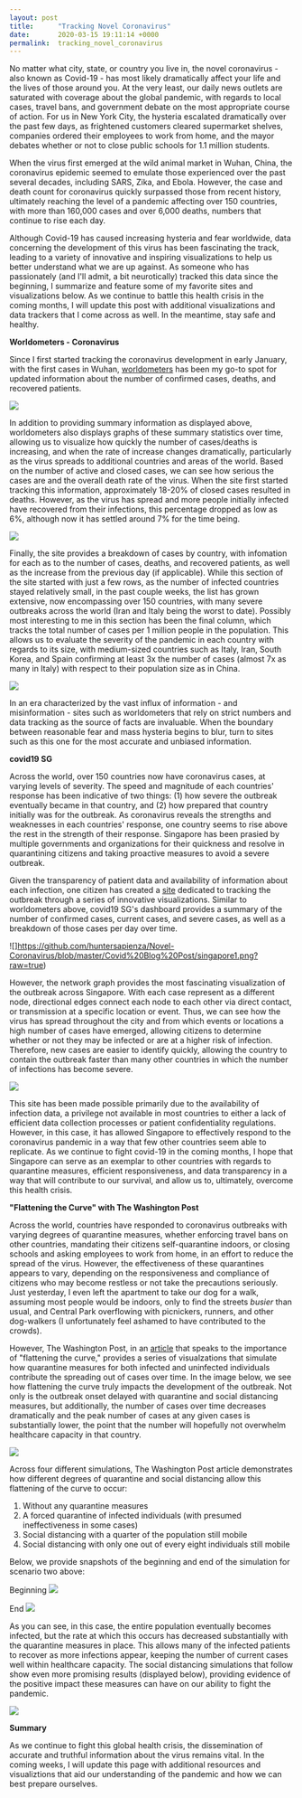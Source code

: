 ```yaml
---
layout: post
title:      "Tracking Novel Coronavirus"
date:       2020-03-15 19:11:14 +0000
permalink:  tracking_novel_coronavirus
---
```



No matter what city, state, or country you live in, the novel coronavirus - also known as Covid-19 - has most likely dramatically affect your life and the lives of those around you. At the very least, our daily news outlets are saturated with coverage about the global pandemic, with regards to local cases, travel bans, and government debate on the most appropriate course of action. For us in New York City, the hysteria escalated dramatically over the past few days, as frightened customers cleared supermarket shelves, companies ordered their employees to work from home, and the mayor debates whether or not to close public schools for 1.1 million students.

When the virus first emerged at the wild animal market in Wuhan, China, the coronavirus epidemic seemed to emulate those experienced over the past several decades, including SARS, Zika, and Ebola. However, the case and death count for coronavirus quickly surpassed those from recent history, ultimately reaching the level of a pandemic affecting over 150 countries, with more than 160,000 cases and over 6,000 deaths, numbers that continue to rise each day.

Although Covid-19 has caused increasing hysteria and fear worldwide,  data concerning the development of this virus has been fascinating the track, leading to a variety of innovative and inspiring visualizations to help us better understand what we are up against. As someone who has passionately (and I'll admit, a bit neurotically) tracked this data since the beginning, I summarize and feature some of my favorite sites and visualizations below. As we continue to battle this health crisis in the coming months, I will update this post with additional visualizations and data trackers that I come across as well. In the meantime, stay safe and healthy.

**Worldometers - Coronavirus**

Since I first started tracking the coronavirus development in early January, with the first cases in Wuhan, [worldometers](https://www.worldometers.info/coronavirus/) has been my go-to spot for updated information about the number of confirmed cases, deaths, and recovered patients. 

![](https://github.com/huntersapienza/Novel-Coronavirus/blob/master/Covid%20Blog%20Post/worldometers1.png?raw=true)

In addition to providing summary information as displayed above, worldometers also displays graphs of these summary statistics over time, allowing us to visualize how quickly the number of cases/deaths is increasing, and when the rate of increase changes dramatically, particularly as the virus spreads to additional countries and areas of the world. Based on the number of active and closed cases, we can see how serious the cases are and  the overall death rate of the virus. When the site first started tracking this information, approximately 18-20% of closed cases resulted in deaths. However, as the virus has spread and more people initially infected have recovered from their infections, this percentage dropped as low as 6%, although now it has settled around 7% for the time being. 

![](https://github.com/huntersapienza/Novel-Coronavirus/blob/master/Covid%20Blog%20Post/worldometers2.png?raw=true)

Finally, the site provides a breakdown of cases by country, with infomation for each as to the number of cases, deaths, and recovered patients, as well as the increase from the previous day (if applicable). While this section of the site started with just a few rows, as the number of infected countries stayed relatively small, in the past couple weeks, the list has grown extensive, now encompassing over 150 countries, with many severe outbreaks across the world (Iran and Italy being the worst to date). Possibly most interesting to me in this section has been the final column, which tracks the total number of cases per 1 million people in the population. This allows us to evaluate the severity of the pandemic in each country with regards to its size, with medium-sized countries such as Italy, Iran, South Korea, and Spain confirming at least 3x the number of cases (almost 7x as many in Italy) with respect to their population size as in China.

![](https://github.com/huntersapienza/Novel-Coronavirus/blob/master/Covid%20Blog%20Post/worldometers3.png?raw=true)

In an era characterized by the vast influx of information - and misinformation - sites such as worldometers that rely on strict numbers and data tracking as the source of facts are invaluable. When the boundary between reasonable fear and mass hysteria begins to blur, turn to sites such as this one for the most accurate and unbiased information.

**covid19 SG**

Across the world, over 150 countries now have coronavirus cases, at varying levels of severity. The speed and magnitude of each countries' response has been indicative of two things: (1) how severe the outbreak eventually became in that country, and (2) how prepared that country initially was for the outbreak. As coronavirus reveals the strengths and weaknesses in each countries' response, one country seems to rise above the rest in the strength of their response. Singapore has been prasied by multiple governments and organizations for their quickness and resolve in quarantining citizens and taking proactive measures to avoid a severe outbreak.

Given the transparency of patient data and availability of information about each infection, one citizen has created a [site](https://co.vid19.sg/dashboard) dedicated to tracking the outbreak through a series of innovative visualizations. Similar to worldometers above, covid19 SG's dashboard provides a summary of the number of confirmed cases, current cases, and severe cases, as well as a breakdown of those cases per day over time.

![]https://github.com/huntersapienza/Novel-Coronavirus/blob/master/Covid%20Blog%20Post/singapore1.png?raw=true)

However, the network graph provides the most fascinating visualization of the outbreak across Singapore. With each case represent as a different node, directional edges connect each node to each other via direct contact, or transmission at a specific location or event. Thus, we can see how the virus has spread throughout the city and from which events or locations a high number of cases have emerged, allowing citizens to determine whether or not they may be infected or are at a higher risk of infection. Therefore, new cases are easier to identify quickly, allowing the country to contain the outbreak faster than many other countries in which the number of infections has become severe.

![](https://github.com/huntersapienza/Novel-Coronavirus/blob/master/Covid%20Blog%20Post/singapore2.png?raw=true)

This site has been made possible primarily due to the availability of infection data, a privilege not available in most countries to either a lack of efficient data collection processes or patient confidentiality regulations. However, in this case, it has allowed Singapore to effectively respond to the coronavirus pandemic in a way that few other countries seem able to replicate. As we continue to fight covid-19 in the coming months, I hope that Singapore can serve as an exemplar to other countries with regards to quarantine measures, efficient responsiveness, and data transparency in a way that will contribute to our survival, and allow us to, ultimately, overcome this health crisis.

**"Flattening the Curve" with The Washington Post**

Across the world, countries have responded to coronavirus outbreaks with varying degrees of quarantine measures, whether enforcing travel bans on other countries, mandating their citizens self-quarantine indoors, or closing schools and asking employees to work from home, in an effort to reduce the spread of the virus. However, the effectiveness of these quarantines appears to vary, depending on the responsiveness and compliance of citizens who may become restless or not take the precautions seriously. Just yesterday, I even left the apartment to take our dog for a walk, assuming most people would be indoors, only to find the streets *busier* than usual, and Central Park overflowing with picnickers, runners, and other dog-walkers (I unfortunately feel ashamed to have contributed to the crowds).

However, The Washington Post, in an [article](https://www.washingtonpost.com/graphics/2020/world/corona-simulator/) that speaks to the importance of "flattening the curve," provides a series of visualzations that simulate how quarantine measures for both infected and uninfected individuals contribute the spreading out of cases over time. In the image below, we see how flattening the curve truly impacts the development of the outbreak. Not only is the outbreak onset delayed with quarantine and social distancing measures, but additionally, the number of cases over time decreases dramatically and the peak number of cases at any given cases is substantially lower, the point that the number will hopefully not overwhelm healthcare capacity in that country.

![](https://github.com/huntersapienza/Novel-Coronavirus/blob/master/Covid%20Blog%20Post/twp1.jpg?raw=true)

Across four different simulations, The Washington Post article demonstrates how different degrees of quarantine and social distancing allow this flattening of the curve to occur:

1. Without any quarantine measures
2. A forced quarantine of infected individuals (with presumed ineffectiveness in some cases)
3. Social distancing with a quarter of the population still mobile
4. Social distancing with only one out of every eight individuals still mobile

Below, we provide snapshots of the beginning and end of the simulation for scenario two above:

Beginning
![](https://github.com/huntersapienza/Novel-Coronavirus/blob/master/Covid%20Blog%20Post/twp2.png?raw=true)

End
![](https://github.com/huntersapienza/Novel-Coronavirus/blob/master/Covid%20Blog%20Post/twp3.png?raw=true)

As you can see, in this case, the entire population eventually becomes infected, but the rate at which this occurs has decreased substantially with the quarantine measures in place. This allows many of the infected patients to recover as more infections appear, keeping the number of current cases well within healthcare capacity. The social distancing simulations that follow show even more promising results (displayed below), providing evidence of the positive impact these measures can have on our ability to fight the pandemic.

![](https://raw.githubusercontent.com/huntersapienza/Novel-Coronavirus/master/Covid%20Blog%20Post/twp4.png)

**Summary**

As we continue to fight this global health crisis, the dissemination of accurate and truthful information about the virus remains vital. In the coming weeks, I will update this page with additional resources and visualiztions that aid our understanding of the pandemic and how we can best prepare ourselves.
